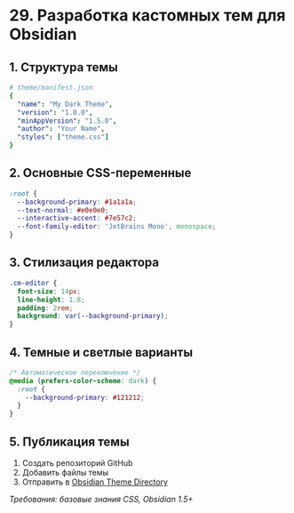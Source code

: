 # 29. Разработка кастомных тем для Obsidian

## 1. Структура темы
```yaml
# theme/manifest.json
{
  "name": "My Dark Theme",
  "version": "1.0.0",
  "minAppVersion": "1.5.0",
  "author": "Your Name",
  "styles": ["theme.css"]
}
```

## 2. Основные CSS-переменные
```css
:root {
  --background-primary: #1a1a1a;
  --text-normal: #e0e0e0;
  --interactive-accent: #7e57c2;
  --font-family-editor: 'JetBrains Mono', monospace;
}
```

## 3. Стилизация редактора
```css
.cm-editor {
  font-size: 14px;
  line-height: 1.8;
  padding: 2rem;
  background: var(--background-primary);
}
```

## 4. Темные и светлые варианты
```css
/* Автоматическое переключение */
@media (prefers-color-scheme: dark) {
  :root {
    --background-primary: #121212;
  }
}
```

## 5. Публикация темы
1. Создать репозиторий GitHub
2. Добавить файлы темы
3. Отправить в [Obsidian Theme Directory](https://obsidian.md/themes)

*Требования: базовые знания CSS, Obsidian 1.5+*
